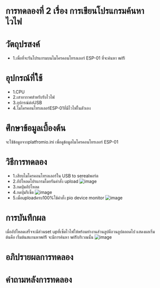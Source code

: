 # การทดลองที่ 2 เรื่อง การเขียนโปรแกรมค้นหาไวไฟ

# วัตถุปรสงค์
* 1.เพื่อที่จะรันโปรแกรมบนไมโครคอนโทรลเลอร์ ESP-01 ที่จะค้นหา wifi

# อุปกรณ์ที่ใช้
* 1.CPU
* 2.เสาอากาศสำหรับรับไวไฟ
* 3.อุปกรณ์ต่อUSB
* 4.ไมโครคอนโทรลเลอร์ESP-01ที่มีไวไฟในตัวเอง

# ศึกษาข้อมูลเบื้องต้น
จะใช้ข้อมูลจากplatfromio.ini เพื่อดูข้อมูลไมโครคอนโทรเลอร์ ESP-01

# วิธีการทดลอง
* 1.เสียบไมโครคอนโทรลเลอร์ใน USB to serealพอร์ต
* 2.อัปโหลดโปรแกรมโดยรันคำสั่ง upload
 ![image](https://user-images.githubusercontent.com/80879678/112092429-0c3e5b80-8bca-11eb-9138-49a05fa33128.jpg)
* 3.กดปุ่มอัปโหลด
* 4.กดปุ่มรีเซ็ต
 ![image](https://user-images.githubusercontent.com/80879678/112092578-62ab9a00-8bca-11eb-853f-540fc48be65c.jpg)
* 5.เมื่อuploadครบ100%ใช้คำสั่ง pio device monitor
 ![image](https://user-images.githubusercontent.com/80879678/112092640-8242c280-8bca-11eb-8907-0a1be8c000f2.jpg)

# การบันทึกผล
เมื่ออัปโหลดเสร็จจะมีส่วนset upที่เซ็ตไวไฟให้พร้อมทำงานส่วนลูปคือวนลูปตลอดไป
แสดงผลเริ่มต้นคือ เริ่มต้นสแกนหาwifi
จะมีการค้นหา wifiบริเวณนั้น
![image](https://user-images.githubusercontent.com/80879678/112092782-ca61e500-8bca-11eb-94f7-4198a18f1636.jpg)

# อภิปรายผลการทดลอง

# คำถามหลังการทดลอง



